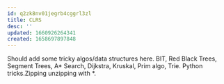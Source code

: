 ```yaml
---
id: q2zk8nv01jegrb4cggrl3zl
title: CLRS
desc: ''
updated: 1660926264341
created: 1658697897848
---
```


Should add some tricky algos/data structures here. BIT, Red Black Trees, Segment Trees, A* Search, Dijkstra, Kruskal, Prim algo, Trie. Python tricks.Zipping unzipping with *. 

